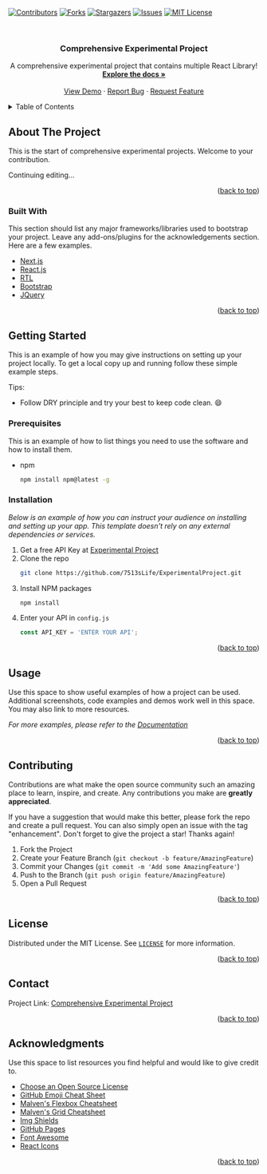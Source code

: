 <div id="top"></div>

<!-- PROJECT SHIELDS -->
<!--
*** I'm using markdown "reference style" links for readability.
*** Reference links are enclosed in brackets [ ] instead of parentheses ( ).
*** See the bottom of this document for the declaration of the reference variables
*** for contributors-url, forks-url, etc. This is an optional, concise syntax you may use.
*** https://www.markdownguide.org/basic-syntax/#reference-style-links
-->
[![Contributors][contributors-shield]][contributors-url]
[![Forks][forks-shield]][forks-url]
[![Stargazers][stars-shield]][stars-url]
[![Issues][issues-shield]][issues-url]
[![MIT License][license-shield]][license-url]



<!-- PROJECT LOGO -->
<br />
<div align="center">
<!--
  <a href="https://github.com/7513sLife/ExperimentalProject">
    <img src="images/logo.png" alt="Logo" width="80" height="80">
  </a>
 -->

  <h3 align="center">Comprehensive Experimental Project</h3>

  <p align="center">
    A comprehensive experimental project that contains multiple React Library!
    <br />
    <a href="https://github.com/7513sLife/ExperimentalProject"><strong>Explore the docs »</strong></a>
    <br />
    <br />
    <a href="https://github.com/7513sLife/ExperimentalProject">View Demo</a>
    ·
    <a href="https://github.com/7513sLife/ExperimentalProject/issues">Report Bug</a>
    ·
    <a href="https://github.com/7513sLife/ExperimentalProject/issues">Request Feature</a>
  </p>
</div>



<!-- TABLE OF CONTENTS -->
<details>
  <summary>Table of Contents</summary>
  <ol>
    <li>
      <a href="#about-the-project">About The Project</a>
      <ul>
        <li><a href="#built-with">Built With</a></li>
      </ul>
    </li>
    <li>
      <a href="#getting-started">Getting Started</a>
      <ul>
        <li><a href="#prerequisites">Prerequisites</a></li>
        <li><a href="#installation">Installation</a></li>
      </ul>
    </li>
    <li><a href="#usage">Usage</a></li>
    <li><a href="#contributing">Contributing</a></li>
    <li><a href="#license">License</a></li>
    <li><a href="#contact">Contact</a></li>
    <li><a href="#acknowledgments">Acknowledgments</a></li>
  </ol>
</details>



<!-- ABOUT THE PROJECT -->
## About The Project

<!-- [![Product Name Screen Shot][product-screenshot]](https://example.com) -->

This is the start of comprehensive experimental projects. Welcome to your contribution.

Continuing editing...

<p align="right">(<a href="#top">back to top</a>)</p>

### Built With

This section should list any major frameworks/libraries used to bootstrap your project. Leave any add-ons/plugins for the acknowledgements section. Here are a few examples.

* [Next.js](https://nextjs.org/)
* [React.js](https://reactjs.org/)
* [RTL](https://testing-library.com/docs/react-testing-library/intro/)
* [Bootstrap](https://getbootstrap.com)
* [JQuery](https://jquery.com)

<p align="right">(<a href="#top">back to top</a>)</p>

<!-- GETTING STARTED -->
## Getting Started

This is an example of how you may give instructions on setting up your project locally.
To get a local copy up and running follow these simple example steps.

Tips:
* Follow DRY principle and try your best to keep code clean. :smile:

### Prerequisites

This is an example of how to list things you need to use the software and how to install them.
* npm
  ```sh
  npm install npm@latest -g
  ```

### Installation

_Below is an example of how you can instruct your audience on installing and setting up your app. This template doesn't rely on any external dependencies or services._

1. Get a free API Key at [Experimental Project](https://github.com/7513sLife/ExperimentalProject)
2. Clone the repo
   ```sh
   git clone https://github.com/7513sLife/ExperimentalProject.git
   ```
3. Install NPM packages
   ```sh
   npm install
   ```
4. Enter your API in `config.js`
   ```js
   const API_KEY = 'ENTER YOUR API';
   ```

<p align="right">(<a href="#top">back to top</a>)</p>



<!-- USAGE EXAMPLES -->
## Usage

Use this space to show useful examples of how a project can be used. Additional screenshots, code examples and demos work well in this space. You may also link to more resources.

_For more examples, please refer to the [Documentation](https://example.com)_

<p align="right">(<a href="#top">back to top</a>)</p>


<!-- CONTRIBUTING -->
## Contributing

Contributions are what make the open source community such an amazing place to learn, inspire, and create. Any contributions you make are **greatly appreciated**.

If you have a suggestion that would make this better, please fork the repo and create a pull request. You can also simply open an issue with the tag "enhancement".
Don't forget to give the project a star! Thanks again!

1. Fork the Project
2. Create your Feature Branch (`git checkout -b feature/AmazingFeature`)
3. Commit your Changes (`git commit -m 'Add some AmazingFeature'`)
4. Push to the Branch (`git push origin feature/AmazingFeature`)
5. Open a Pull Request

<p align="right">(<a href="#top">back to top</a>)</p>



<!-- LICENSE -->
## License

Distributed under the MIT License. See [`LICENSE`](https://github.com/7513sLife/ExperimentalProject/blob/main/LICENSE) for more information.

<p align="right">(<a href="#top">back to top</a>)</p>



<!-- CONTACT -->
## Contact

Project Link: [Comprehensive Experimental Project](https://github.com/7513sLife/ExperimentalProject)

<p align="right">(<a href="#top">back to top</a>)</p>



<!-- ACKNOWLEDGMENTS -->
## Acknowledgments

Use this space to list resources you find helpful and would like to give credit to.

* [Choose an Open Source License](https://choosealicense.com)
* [GitHub Emoji Cheat Sheet](https://www.webpagefx.com/tools/emoji-cheat-sheet)
* [Malven's Flexbox Cheatsheet](https://flexbox.malven.co/)
* [Malven's Grid Cheatsheet](https://grid.malven.co/)
* [Img Shields](https://shields.io)
* [GitHub Pages](https://pages.github.com)
* [Font Awesome](https://fontawesome.com)
* [React Icons](https://react-icons.github.io/react-icons/search)

<p align="right">(<a href="#top">back to top</a>)</p>



<!-- MARKDOWN LINKS & IMAGES -->
<!-- https://www.markdownguide.org/basic-syntax/#reference-style-links -->
[contributors-shield]: https://img.shields.io/github/contributors/7513sLife/ExperimentalProject.svg?style=for-the-badge
[contributors-url]: https://github.com/7513sLife/ExperimentalProject/graphs/contributors
[forks-shield]: https://img.shields.io/github/forks/7513sLife/ExperimentalProject.svg?style=for-the-badge
[forks-url]: https://github.com/7513sLife/ExperimentalProject/network/members
[stars-shield]: https://img.shields.io/github/stars/7513sLife/ExperimentalProject.svg?style=for-the-badge
[stars-url]: https://github.com/7513sLife/ExperimentalProject/stargazers
[issues-shield]: https://img.shields.io/github/issues/7513sLife/ExperimentalProject.svg?style=for-the-badge
[issues-url]: https://github.com/7513sLife/ExperimentalProject/issues
[license-shield]: https://img.shields.io/github/license/7513sLife/ExperimentalProject.svg?style=for-the-badge
[license-url]: https://github.com/7513sLife/ExperimentalProject/blob/master/LICENSE.txt
<!-- [product-screenshot]: images/screenshot.png -->
